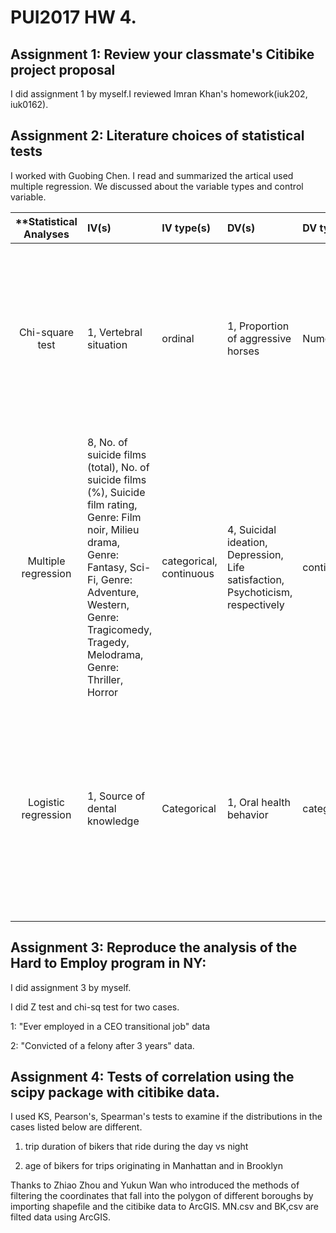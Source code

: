 # PUI2017 HW 4.

## Assignment 1: Review your classmate's Citibike project proposal

I did assignment 1 by myself.I reviewed Imran Khan's homework(iuk202, iuk0162).

## Assignment 2: Literature choices of statistical tests

I worked with Guobing Chen. I read and summarized the artical used multiple regression. We discussed about the variable types and control variable.

| **Statistical Analyses	|  IV(s)  |  IV type(s) |  DV(s)  |  DV type(s)  |  Control Var | Control Var type  | Question to be answered | _H0_ | alpha | link to paper **| 
|:----------:|:----------|:------------|:-------------|:-------------|:------------|:------------- |:------------------|:----:|:-------:|:-------|
Chi-square test	| 1, Vertebral situation | ordinal | 1, Proportion of aggressive horses| Numeric | 2, activities and housing conditions | categorical | 	In horses, aggression towards humans (a common source of accidents for professionals) could be linked to regularly reported vertebral problems of riding horses. | Horses with different Vertebral situations have similar Proportions of aggressive horses. | 0.05 | [Partners with Bad Temper: Reject or Cure? A Study of Chronic Pain and Aggression in Horses](http://journals.plos.org/plosone/article?id=10.1371/journal.pone.0012434) |
Multiple regression	|  8, No. of suicide films (total), No. of suicide films (%), Suicide film rating, Genre: Film noir, Milieu drama, Genre: Fantasy, Sci-Fi, Genre: Adventure, Western, Genre: Tragicomedy, Tragedy, Melodrama, Genre: Thriller, Horror| categorical, continuous | 4, Suicidal ideation, Depression, Life satisfaction, Psychoticism, respectively| continuous| 3, Sex, Age, Education | categorical, continuous| The study investigates that if film genre preference is associated with risk factors for suicide. | Film genre preferences have no influence on risk factors of suicide. | 0.05 | [Associations between Film Preferences and Risk Factors for Suicide: An Online Survey](http://journals.plos.org/plosone/article?id=10.1371/journal.pone.0102293) |
Logistic regression	| 1, Source of dental knowledge| Categorical | 1, Oral health behavior| categorical | 1, gender| Categorical  | 	The aim of this study was to investigate the associations between the source of dental knowledge and oral health behavior in a group of students at a university in Japan. |The source of dental knowledge does not influence oral health behavior | 0.05 | [Associations between dental knowledge, source of dental knowledge and oral health behavior in Japanese university students: A cross-sectional study](http://journals.plos.org/plosone/article?id=10.1371/journal.pone.0179298) |
  |||||||||


## Assignment 3: Reproduce the analysis of the Hard to Employ program in NY:

I did assignment 3 by myself.

I did Z test and chi-sq test for two cases.

1: "Ever employed in a CEO transitional job" data

2: "Convicted of a felony after 3 years" data.

## Assignment 4: Tests of correlation using the scipy package with citibike data.

I used KS, Pearson's, Spearman's tests to examine if the distributions in the cases listed below are different.

1) trip duration of bikers that ride during the day vs night

2) age of bikers for trips originating in Manhattan and in Brooklyn

Thanks to Zhiao Zhou and Yukun Wan who introduced the methods of filtering the coordinates that fall into the polygon of different boroughs by importing shapefile and the citibike data to ArcGIS. MN.csv and BK,csv are filted data using ArcGIS.


